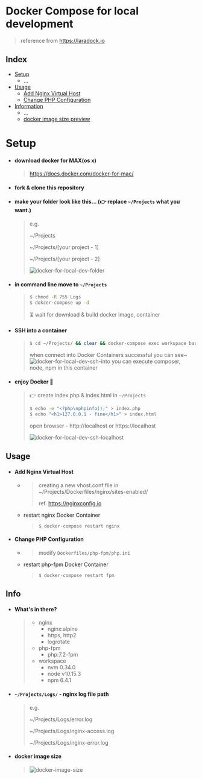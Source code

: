 # Docker Compose for local development

> reference from https://laradock.io

## Index
 - [Setup](#setup)
   - ...
 - [Usage](#usage)
   - [Add Nginx Virtual Host](#add-nginx-virtual-host)
   - [Change PHP Configuration](#change-php-configuration)
 - [Information](#info)
   - ...
   - [docker image size preview](#docker-image-size)

# Setup
 - #### download docker for MAX(os x)
   > https://docs.docker.com/docker-for-mac/
 - #### fork & clone this repository
 - #### make your folder look like this... (👉 replace `~/Projects` what you want.)
    > e.g.
    >
    > ~/Projects
    >
    > ~/Projects/[your project - 1]
    >
    > ~/Projects/[your project - 2]
    >
    > ![docker-for-local-dev-folder](https://user-images.githubusercontent.com/4863629/55706301-74162e80-5a13-11e9-98c6-3101c7e406c7.png)

- #### in command line move to `~/Projects`
    > ```bash
    > $ chmod -R 755 Logs
    > $ dokcer-compose up -d
    > ```
    >
    > ⏳ wait for download & build docker image, container

- #### SSH into a container
    > ```bash
    > $ cd ~/Projects/ && clear && docker-compose exec workspace bash
    > ```
    >
    > when connect into Docker Containers successful you can see~
    > ![docker-for-local-dev-ssh-into](https://user-images.githubusercontent.com/4863629/56189375-60457a80-605a-11e9-9e6d-7a948d339a4c.png)
    > you can execute composer, node, npm in this container

- #### enjoy Docker 🐳
    > 👉 create index.php & index.html
    > in `~/Projects`
    >```bash
    > $ echo -e "<?php\nphpinfo();" > index.php
    > $ echo "<h1>127.0.0.1 - fine</h1>" > index.html
    >```
    > open browser - http://localhost or https://localhost
    >
    >![docker-for-local-dev-ssh-localhost](https://user-images.githubusercontent.com/4863629/55710384-1ab2fd00-5a1d-11e9-9b33-dbc6e429b63c.png)


## Usage
 - #### Add Nginx Virtual Host
   - >  creating a new vhost.conf file in ~/Projects/Dockerfiles/nginx/sites-enabled/
     >
     > ref. https://nginxconfig.io

   - restart nginx Docker Container
     > ```base
     > $ docker-compose restart nginx
     >```

 - #### Change PHP Configuration
   - > modify `Dockerfiles/php-fpm/php.ini`
   - restart php-fpm Docker Container
     > ```base
     > $ docker-compose restart fpm
     >```

## Info
- #### What's in there?
  > - nginx
  >   - nginx:alpine
  >   - https, http2
  >   - logrotate
  > - php-fpm
  >   - php:7.2-fpm
  > - workspace
  >   - nvm 0.34.0
  >   - node v10.15.3
  >   - npm 6.4.1

- #### `~/Projects/Logs/` - nginx log file path
  > e.g.
  >
  > ~/Projects/Logs/error.log
  >
  > ~/Projects/Logs/nginx-access.log
  >
  > ~/Projects/Logs/nginx-error.log

- #### docker image size
  > ![docker-image-size](https://user-images.githubusercontent.com/4863629/56190582-18742280-605d-11e9-9332-dc32ef997b94.png)

